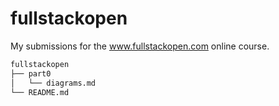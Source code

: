 # fullstackopen

My submissions for the www.fullstackopen.com online course.

```bash
fullstackopen
├── part0
│   └── diagrams.md
└── README.md
```
